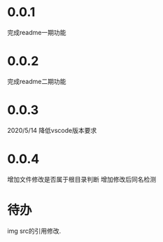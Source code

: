 # 0.0.1
完成readme一期功能
# 0.0.2
完成readme二期功能
# 0.0.3 
2020/5/14 降低vscode版本要求
# 0.0.4
增加文件修改是否属于根目录判断
增加修改后同名检测
# 待办
img src的引用修改.
